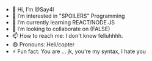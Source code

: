 - 👋 Hi, I’m @Say4l
- 👀 I’m interested in "SPOILERS" Programming
- 🌱 I’m currently learning REACT/NODE JS
- 💞️ I’m looking to collaborate on (FALSE)
- 📫 How to reach me: I don't know felluhhhh.
- 😄 Pronouns: Heli/copter
- ⚡ Fun fact: You are ... jk, you're my syntax, I hate you

<!---
Say4l/Say4l is a ✨ special ✨ repository because its `README.md` (this file) appears on your GitHub profile.
You can click the Preview link to take a look at your changes.
--->
